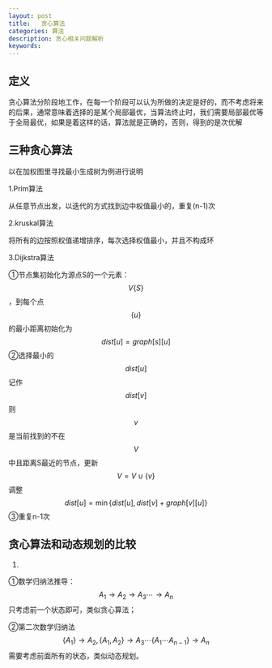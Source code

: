 ```yaml
---
layout: post
title:   贪心算法
categories: 算法
description: 贪心相关问题解析
keywords: 
---
```



## 定义

贪心算法分阶段地工作，在每一个阶段可以认为所做的决定是好的，而不考虑将来的后果，通常意味着选择的是某个局部最优，当算法终止时，我们需要局部最优等于全局最优，如果是着这样的话，算法就是正确的，否则，得到的是次优解

## 三种贪心算法

以在加权图里寻找最小生成树为例进行说明

1.Prim算法

从任意节点出发，以迭代的方式找到边中权值最小的，重复(n-1)次

2.kruskal算法

将所有的边按照权值递增排序，每次选择权值最小，并且不构成环

3.Dijkstra算法

①节点集初始化为源点S的一个元素：
$$
V\left\{ S \right\}
$$
，到每个点
$$
\left\{ u \right\}
$$
的最小距离初始化为
$$
dist\left[ u \right] = graph\left[ s \right]\left[ u \right]
$$
②选择最小的
$$
dist\left[ u \right]
$$
记作
$$
dist\left[ v \right]
$$
则
$$
v
$$
是当前找到的不在
$$
V
$$
中且距离S最近的节点，更新
$$
V = V \cup \left\{ v \right\}
$$
调整
$$
dist\left[ u \right] = \min \left\{ {dist\left[ u \right],dist\left[ v \right] + graph\left[ v \right]\left[ u \right]} \right\}
$$
③重复n-1次

## 贪心算法和动态规划的比较

1.

①数学归纳法推导：
$$
{A_1} \to {A_2} \to {A_3} \cdots  \to {A_n}
$$
只考虑前一个状态即可，类似贪心算法；

②第二次数学归纳法
$$
\left\{ {{A_1}} \right\} \to {A_2},\left\{ {{A_1},{A_2}} \right\} \to {A_3} \cdots \left\{ { {A_1} \cdots {A_{n - 1} } } \right\} \to {A_n}
$$
需要考虑前面所有的状态，类似动态规划。







